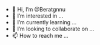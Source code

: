 - 👋 Hi, I’m @Beratgnnu
- 👀 I’m interested in ...
- 🌱 I’m currently learning ...
- 💞️ I’m looking to collaborate on ...
- 📫 How to reach me ...

<!---
Beratgnnu/Beratgnnu is a ✨ special ✨ repository because its `README.md` (this file) appears on your GitHub profile.
You can click the Preview link to take a look at your changes.
--->
